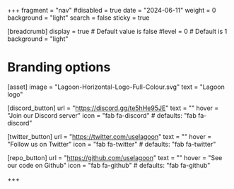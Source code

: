 +++
fragment = "nav"
#disabled = true
date = "2024-06-11"
weight = 0
background = "light"
search = false
sticky = true

[breadcrumb]
  display = true # Default value is false
  #level = 0 # Default is 1
  background = "light"

# Branding options
[asset]
  image = "Lagoon-Horizontal-Logo-Full-Colour.svg"
  text = "Lagoon logo"

[discord_button]
  url = "https://discord.gg/te5hHe95JE"
  text = ""
  hover = "Join our Discord server"
  icon = "fab fa-discord" # defaults: "fab fa-discord"

[twitter_button]
  url = "https://twitter.com/uselagoon"
  text = ""
  hover = "Follow us on Twitter"
  icon = "fab fa-twitter" # defaults: "fab fa-twitter"

[repo_button]
  url = "https://github.com/uselagoon"
  text = ""
  hover = "See our code on Github"
  icon = "fab fa-github" # defaults: "fab fa-github"



+++
